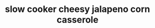 ---
id: 5b62887c8390980014faa435
servings:
notes:
directions: 'place corn and chopped jalapeño in the bottom of your slow cooker
 then season with onion powder
 garlic powder
 salt and pepper.
sprinkle cheese on top of mixture
 then top with cubed cream cheese.
cook italian sausage
 add to crockpot.
cover slow cooker and cook on high for 2 hours (or on low for 4).
stir everything together until melted and smooth and serve hot.'
ingredients: '1 lb italian sausage
5 (15.25 oz.) cans whole kernel corn
 rinsed and drained
1 (8 oz.) package cream cheese
 cubed
1 (8 oz.) package sharp cheddar cheese
 grated
2 jalapeños
 seeds removed
 finely chopped
1 teaspoon onion powder
1 teaspoon garlic powder
1 teaspoon salt
1 teaspoon pepper'
rating: 4
ease: easy
img:
category: main course
href: 'https: //12tomatoes.com/slow-cooker-jalapeno-corn/?utm_source=glp-12t&utm_medium=social-fb&utm_content=video&utm_campaign=slow-cooker-jalapeno-corn'
totalTime:
cookTime:
prepTime:
title: slow cooker cheesy jalapeno corn casserole
slug: slow-cooker-cheesy-jalapeno-corn-casserole
---